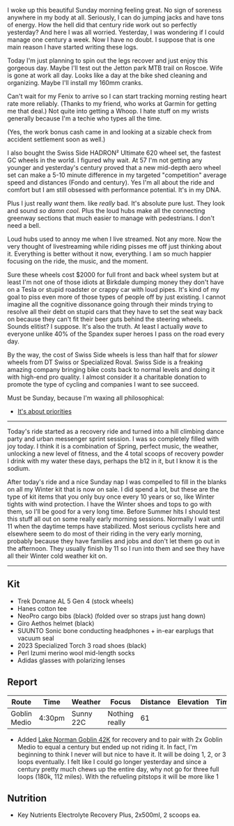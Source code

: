 I woke up this beautiful Sunday morning feeling great. No sign of soreness anywhere in my body at all. Seriously, I can do jumping jacks and have tons of energy. How the hell did that century ride work out so perfectly yesterday? And here I was all worried. Yesterday, I was wondering if I could manage one century a week. Now I have no doubt. I suppose that is one main reason I have started writing these logs.

Today I'm just planning to spin out the legs recover and just enjoy this gorgeous day. Maybe I'll test out the Jetton park MTB trail on Roscoe. Wife is gone at work all day. Looks like a day at the bike shed cleaning and organizing. Maybe I'll install my 160mm cranks.

Can't wait for my Fenix to arrive so I can start tracking morning resting heart rate more reliably. (Thanks to my friend, who works at Garmin for getting me that deal.) Not quite into getting a Whoop. I hate stuff on my wrists generally because I'm a techie who types all the time. 

(Yes, the work bonus cash came in and looking at a sizable check from accident settlement soon as well.)

I also bought the Swiss Side HADRON² Ultimate 620 wheel set, the fastest GC wheels in the world.  I figured why wait. At 57 I'm not getting any younger and yesterday's century proved that a new mid-depth aero wheel set can make a 5-10 minute difference in my targeted "competition" average speed and distances (Fondo and century). Yes I'm all about the ride and comfort but I am still obsessed with performance potential. It's in my DNA.

Plus I just really _want_ them. like _really_ bad. It's absolute pure lust. They look and sound _so damn cool_. Plus the loud hubs make all the connecting greenway sections that much easier to manage with pedestrians. I don't need a bell. 

Loud hubs used to annoy me when I live streamed. Not any more. Now the very thought of livestreaming while riding pisses me off just thinking about it. Everything is better without it now, everything. I am so much happier focusing on the ride, the music, and the moment. 

Sure these wheels cost $2000 for full front and back wheel system but at least I'm not one of those idiots at Birkdale dumping money they don't have on a Tesla or stupid roadster or crappy car with loud pipes. It's kind of my goal to piss even more of those types of people off by just existing. I cannot imagine all the cognitive dissonance going through their minds trying to resolve all their debt on stupid cars that they have to set the seat way back on because they can't fit their beer guts behind the steering wheels. Sounds elitist? I suppose. It's also the truth. At least I actually _wave_ to everyone unlike 40% of the Spandex super heroes I pass on the road every day.

By the way, the cost of Swiss Side wheels is less than half that for _slower_ wheels from DT Swiss or Specialized Roval. Swiss Side is a freaking amazing company bringing bike costs back to normal levels and doing it with high-end pro quality. I almost consider it a charitable donation to promote the type of cycling and companies I want to see succeed.

Must be Sunday, because I'm waxing all philosophical:

- [It's about priorities](../It's%20about%20priorities.md)

----

Today's ride started as a recovery ride and turned into a hill climbing dance party and urban messenger sprint session. I was so completely filled with joy today. I think it is a combination of Spring, perfect music, the weather, unlocking a new level of fitness, and the 4 total scoops of recovery powder I drink with my water these days, perhaps the b12 in it, but I know it is the sodium.

After today's ride and a nice Sunday nap I was compelled to fill in the blanks on all my Winter kit that is now on sale. I did spend a lot, but these are the type of kit items that you only buy once every 10 years or so, like Winter tights with wind protection. I have the Winter shoes and tops to go with them, so I'll be good for a very long time. Before Summer hits I should test this stuff all out on some really early morning sessions. Normally I wait until 11 when the daytime temps have stabilized. Most serious cyclists here and elsewhere seem to do most of their riding in the very early morning, probably because they have families and jobs and don't let them go out in the afternoon. They usually finish by 11 so I run into them and see they have all their Winter cold weather kit on.

----

## Kit

- Trek Domane AL 5 Gen 4 (stock wheels)
- Hanes cotton tee
- NeoPro cargo bibs (black) (folded over so straps just hang down)
- Giro Aethos helmet (black)
- SUUNTO Sonic bone conducting headphones + in-ear earplugs that vacuum seal
- 2023 Specialized Torch 3 road shoes (black)
- Perl Izumi merino wool mid-length socks
- Adidas glasses with polarizing lenses
## Report

| Route        | Time   | Weather   | Focus          | Distance | Elevation | Time | NPower | TSS |
| ------------ | ------ | --------- | -------------- | -------- | --------- | ---- | ------ | --- |
| Goblin Medio | 4:30pm | Sunny 22C | Nothing really | 61       |           |      | 150    |     |

- Added [Lake Norman Goblin 42K](https://www.strava.com/segments/38803916) for recovery and to pair with 2x Goblin Medio to equal a century but ended up not riding it. In fact, I'm beginning to think I never will but nice to have it. It will be doing 1, 2, or 3 loops eventually. I felt like I could go longer yesterday and since a century pretty much chews up the entire day, why not go for three full loops (180k, 112 miles). With the refueling pitstops it will be more like 1
## Nutrition

- Key Nutrients Electrolyte Recovery Plus, 2x500ml, 2 scoops ea.




